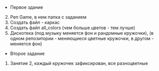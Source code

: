 - Первое здание
2. Реп Game, в нем папка с заданием
2. Создать файл - каркас
3. Создать файл all_colors (чем больше цветов - тем лучше)
4. Дискотека (под музыку меняется фон и рандомные кружочки), (в одном репозитории - меняющиеся цветные кружочки, в другом - меняется фон)

- Второе задание
1. Занятие 2, каждый кружочек зафиксирован, все разноцветные